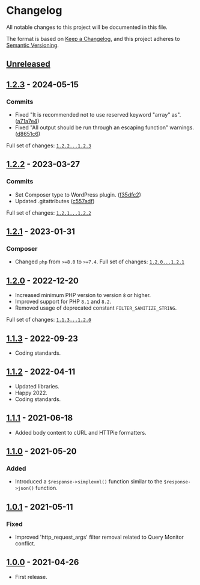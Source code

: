 # Changelog
All notable changes to this project will be documented in this file.

The format is based on [Keep a Changelog](https://keepachangelog.com/en/1.0.0/),
and this project adheres to [Semantic Versioning](https://semver.org/spec/v2.0.0.html).

## [Unreleased]

## [1.2.3] - 2024-05-15

### Commits

- Fixed "It is recommended not to use reserved keyword "array" as". ([a71a7e4](https://github.com/pronamic/wp-http/commit/a71a7e4301c924712714690553c1e5360d9909e9))
- Fixed "All output should be run through an escaping function" warnings. ([d8651c6](https://github.com/pronamic/wp-http/commit/d8651c650403550d575f85eec74948457535b241))

Full set of changes: [`1.2.2...1.2.3`][1.2.3]

[1.2.3]: https://github.com/pronamic/wp-http/compare/v1.2.2...v1.2.3

## [1.2.2] - 2023-03-27

### Commits

- Set Composer type to WordPress plugin. ([f35dfc2](https://github.com/pronamic/wp-http/commit/f35dfc22fb486bf3ec785698221f9d07766f985d))
- Updated .gitattributes ([c557adf](https://github.com/pronamic/wp-http/commit/c557adf7fdb2040885003fb6713742d5693c55a8))

Full set of changes: [`1.2.1...1.2.2`][1.2.2]

[1.2.2]: https://github.com/pronamic/wp-http/compare/v1.2.1...v1.2.2

## [1.2.1] - 2023-01-31
### Composer

- Changed `php` from `>=8.0` to `>=7.4`.
Full set of changes: [`1.2.0...1.2.1`][1.2.1]

[1.2.1]: https://github.com/pronamic/wp-http/compare/v1.2.0...v1.2.1

## [1.2.0] - 2022-12-20
- Increased minimum PHP version to version `8` or higher.
- Improved support for PHP `8.1` and `8.2`.
- Removed usage of deprecated constant `FILTER_SANITIZE_STRING`.

Full set of changes: [`1.1.3...1.2.0`][1.2.0]

[1.2.0]: https://github.com/pronamic/wp-http/compare/v1.1.3...v1.2.0

## [1.1.3] - 2022-09-23
- Coding standards.

[1.1.3]: https://github.com/pronamic/wp-http/compare/1.1.2...1.1.3

## [1.1.2] - 2022-04-11
- Updated libraries.
- Happy 2022.
- Coding standards.

## [1.1.1] - 2021-06-18
- Added body content to cURL and HTTPie formatters.

## [1.1.0] - 2021-05-20
### Added
- Introduced a `$response->simplexml()` function similar to the `$response->json()` function.

## [1.0.1] - 2021-05-11
### Fixed
- Improved 'http_request_args' filter removal related to Query Monitor conflict.

## [1.0.0] - 2021-04-26
- First release.

[Unreleased]: https://github.com/pronamic/wp-http/compare/1.1.1...HEAD
[1.1.2]: https://github.com/pronamic/wp-http/compare/1.1.1...1.1.2
[1.1.1]: https://github.com/pronamic/wp-http/compare/1.1.0...1.1.1
[1.1.0]: https://github.com/pronamic/wp-http/compare/1.0.1...1.1.0
[1.0.1]: https://github.com/pronamic/wp-http/compare/1.0.0...1.0.1
[1.0.0]: https://github.com/pronamic/wp-http/releases/tag/1.0.0
